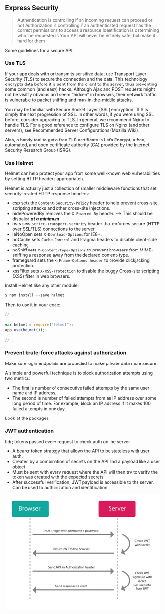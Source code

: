 ## Express Security

> Authentication is controlling if an incoming request can proceed or not
> Authorization is controlling if an authenticated request has the correct permissions to access a resource
> Identification is determining who the requester is
> Your API will never be entirely safe, but make it hard for them

Some guidelines for a secure API:

### Use TLS

If your app deals with or transmits sensitive data, use Transport Layer Security (TLS) to secure the connection and the data. This technology encrypts data before it is sent from the client to the server, thus preventing some common (and easy) hacks. Although Ajax and POST requests might not be visibly obvious and seem “hidden” in browsers, their network traffic is vulnerable to packet sniffing and man-in-the-middle attacks.

You may be familiar with Secure Socket Layer (SSL) encryption. TLS is simply the next progression of SSL. In other words, if you were using SSL before, consider upgrading to TLS. In general, we recommend Nginx to handle TLS. For a good reference to configure TLS on Nginx (and other servers), see Recommended Server Configurations (Mozilla Wiki).

Also, a handy tool to get a free TLS certificate is Let’s Encrypt, a free, automated, and open certificate authority (CA) provided by the Internet Security Research Group (ISRG).

### Use Helmet

Helmet can help protect your app from some well-known web vulnerabilities by setting HTTP headers appropriately.

Helmet is actually just a collection of smaller middleware functions that set security-related HTTP response headers:

- csp sets the `Content-Security-Policy` header to help prevent cross-site scripting attacks and other cross-site injections.
- hidePoweredBy removes the `X-Powered-By` header. --> This should be disbaled **_at a minimum_**
- hsts sets `Strict-Transport-Security` header that enforces secure (HTTP over SSL/TLS) connections to the server.
- ieNoOpen sets `X-Download-Options` for IE8+.
- noCache sets `Cache-Control` and Pragma headers to disable client-side caching.
- noSniff sets `X-Content-Type-Options` to prevent browsers from MIME-sniffing a response away from the declared content-type.
- frameguard sets the `X-Frame-Options header` to provide clickjacking protection.
- xssFilter sets `X-XSS-Protection` to disable the buggy Cross-site scripting (XSS) filter in web browsers.

Install Helmet like any other module:

```s
$ npm install --save helmet
```

Then to use it in your code:

```javascript
// ...

var helmet = require("helmet");
app.use(helmet());

// ...
```

### Prevent brute-force attacks against authorization

Make sure login endpoints are protected to make private data more secure.

A simple and powerful technique is to block authorization attempts using two metrics:

- The first is number of consecutive failed attempts by the same user name and IP address.
- The second is number of failed attempts from an IP address over some long period of time. For example, block an IP address if it makes 100 failed attempts in one day.

Look at the packages

### JWT authentication

tldr; tokens passed every request to check auth on the server

- A bearer token strategy that allows the API to be stateless with user auth.
- Created by a combination of secrets on the API and a payload like a user object
- Must be sent with every request where the API will then try to verify the token was created with the expected secrets
- After successful verification, JWT payload is accessible to the server. Can be used to authorization and identification

![JWT](../../static/jwt.jpeg)
